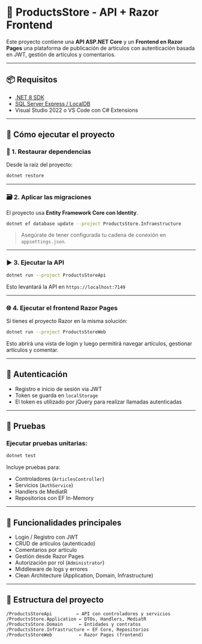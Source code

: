 # 🛒 ProductsStore - API + Razor Frontend

Este proyecto contiene una **API ASP.NET Core** y un **Frontend en Razor Pages** una plataforma de publicación de artículos con autenticación basada en JWT, gestión de artículos y comentarios.

---

## 📦 Requisitos

- [.NET 8 SDK](https://dotnet.microsoft.com/en-us/download/dotnet/7.0)
- [SQL Server Express / LocalDB](https://learn.microsoft.com/en-us/sql/database-engine/configure-windows/sql-server-express-localdb)
- Visual Studio 2022 o VS Code con C# Extensions

---

## 🚀 Cómo ejecutar el proyecto

### 🔧 1. Restaurar dependencias

Desde la raíz del proyecto:

```bash
dotnet restore
```

---

### 🗃 2. Aplicar las migraciones

El proyecto usa **Entity Framework Core con Identity**.

```bash
dotnet ef database update --project ProductsStore.Infraestructure
```

> Asegúrate de tener configurada tu cadena de conexión en `appsettings.json`.

---

### ▶️ 3. Ejecutar la API

```bash
dotnet run --project ProductsStoreApi
```

Esto levantará la API en `https://localhost:7149`

---

### 🌐 4. Ejecutar el frontend Razor Pages

Si tienes el proyecto Razor en la misma solución:

```bash
dotnet run --project ProductsStoreWeb
```

Esto abrirá una vista de login y luego permitirá navegar artículos, gestionar artículos y comentar.

---

## 🔐 Autenticación

- Registro e inicio de sesión via JWT
- Token se guarda en `localStorage`
- El token es utilizado por jQuery para realizar llamadas autenticadas

---

## 🧪 Pruebas

### Ejecutar pruebas unitarias:

```bash
dotnet test
```

Incluye pruebas para:

- Controladores (`ArticlesController`)
- Servicios (`AuthService`)
- Handlers de MediatR
- Repositorios con EF In-Memory

---

## 🧰 Funcionalidades principales

- Login / Registro con JWT
- CRUD de artículos (autenticado)
- Comentarios por artículo
- Gestión desde Razor Pages
- Autorización por rol (`Administrator`)
- Middleware de logs y errores
- Clean Architecture (Application, Domain, Infrastructure)

---

## 📂 Estructura del proyecto

```
/ProductsStoreApi         ← API con controladores y servicios
/ProductsStore.Application ← DTOs, Handlers, MediatR
/ProductsStore.Domain      ← Entidades y contratos
/ProductsStore.Infrastructure ← EF Core, Repositorios
/ProductsStoreWeb          ← Razor Pages (frontend)
```
